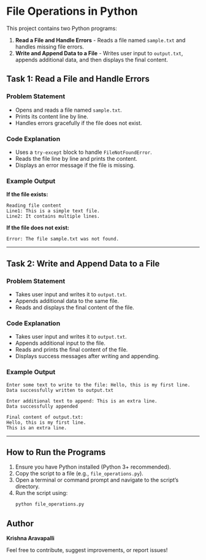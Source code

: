 # File Operations in Python

This project contains two Python programs:
1. **Read a File and Handle Errors** - Reads a file named `sample.txt` and handles missing file errors.
2. **Write and Append Data to a File** - Writes user input to `output.txt`, appends additional data, and then displays the final content.

## Task 1: Read a File and Handle Errors

### **Problem Statement**
- Opens and reads a file named `sample.txt`.
- Prints its content line by line.
- Handles errors gracefully if the file does not exist.

### **Code Explanation**
- Uses a `try-except` block to handle `FileNotFoundError`.
- Reads the file line by line and prints the content.
- Displays an error message if the file is missing.

### **Example Output**
**If the file exists:**
```
Reading file content
Line1: This is a simple text file.
Line2: It contains multiple lines.
```

**If the file does not exist:**
```
Error: The file sample.txt was not found.
```

---

## Task 2: Write and Append Data to a File

### **Problem Statement**
- Takes user input and writes it to `output.txt`.
- Appends additional data to the same file.
- Reads and displays the final content of the file.

### **Code Explanation**
- Takes user input and writes it to `output.txt`.
- Appends additional input to the file.
- Reads and prints the final content of the file.
- Displays success messages after writing and appending.

### **Example Output**
```
Enter some text to write to the file: Hello, this is my first line.
Data successfully written to output.txt

Enter additional text to append: This is an extra line.
Data successfully appended

Final content of output.txt:
Hello, this is my first line.
This is an extra line.
```

---

## How to Run the Programs
1. Ensure you have Python installed (Python 3+ recommended).
2. Copy the script to a file (e.g., `file_operations.py`).
3. Open a terminal or command prompt and navigate to the script’s directory.
4. Run the script using:
   ```sh
   python file_operations.py
   ```

## Author
**Krishna Aravapalli**

Feel free to contribute, suggest improvements, or report issues!

